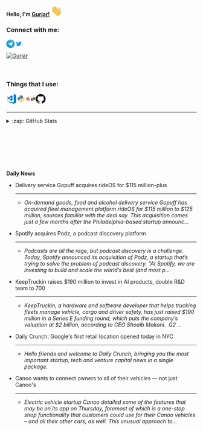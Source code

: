#### Hello, I'm [Gurjar!](https://GurjarKing.github.io) <img src="https://raw.githubusercontent.com/ABSphreak/ABSphreak/master/gifs/Hi.gif" width="30px"></h2>


### Connect with me:

[<img align="left" alt="Gurjar | Telegram" width="22px" src="https://raw.githubusercontent.com/github/explore/80688e429a7d4ef2fca1e82350fe8e3517d3494d/topics/telegram/telegram.png" />][Telegram]
[<img align="left" alt="Gurjar | Twitter" width="22px" src="https://raw.githubusercontent.com/github/explore/80688e429a7d4ef2fca1e82350fe8e3517d3494d/topics/twitter/twitter.png" />][Twitter]
<br >
<br >
<a href="https://github.com/GurjarKing"><img src="https://komarev.com/ghpvc/?username=GurjarKing" alt="Gurjar" /></a> <br />
<br />
<br />
<!-- <br >

![](https://visitor-badge.glitch.me/badge?page_id=GurjarKing)

<br /> -->

### Things that I use:

[<img align="left" alt="Visual Studio Code" width="26px" src="https://raw.githubusercontent.com/github/explore/80688e429a7d4ef2fca1e82350fe8e3517d3494d/topics/visual-studio-code/visual-studio-code.png" />][VSCode]
[<img align="left" alt="Python" width="26px" src="https://raw.githubusercontent.com/github/explore/80688e429a7d4ef2fca1e82350fe8e3517d3494d/topics/python/python.png" />][Python]
[<img align="left" alt="Git" width="26px" src="https://raw.githubusercontent.com/github/explore/80688e429a7d4ef2fca1e82350fe8e3517d3494d/topics/git/git.png" />][Git]
[<img align="left" alt="GitHub" width="26px" src="https://raw.githubusercontent.com/github/explore/78df643247d429f6cc873026c0622819ad797942/topics/github/github.png" />][Github]

<br />
<br />

---
<details>
  <summary>:zap: GitHub Stats</summary>

<img align="left" alt="Gurjar's Github Stats" src="https://github-readme-stats.vercel.app/api?username=GurjarKing&show_icons=true&hide_border=true&count_private=true&include_all_commit=true&theme=algolia" />

</details>

<!-- ### 🔔 My latest tweet
<a href="https://twitter.com/Gurjar_King43" target="_blank">
	<img src="https://github.com/GurjarKing/GurjarKing/raw/master/tweet.png" width="70%" align="center" alt="Click to view on Twitter" title="My latest tweet, as an image"/>
</a> -->
<br>

<pre>

</pre>

<!-- **Quote of the hour:**

{qoth}

~ {qoth_author}
<pre>

</pre> -->
<br>
<pre>


</pre>
<strong>Daily News</strong>
  
  - Delivery service Gopuff acquires rideOS for $115 million-plus
     <hr/>
     
      - *On-demand goods, food and alcohol delivery service Gopuff has acquired fleet management platform rideOS for $115 million to $125 million, sources familiar with the deal say. This acquisition comes just a few months after the Philadelphia-based startup announc…*
     
  - Spotify acquires Podz, a podcast discovery platform
      <hr/>
      
      - *Podcasts are all the rage, but podcast discovery is a challenge. Today, Spotify announced its acquisition of Podz, a startup that’s trying to solve the problem of podcast discovery. “At Spotify, we are investing to build and scale the world’s best (and most p…*
      
  - KeepTruckin raises $190 million to invest in AI products, double R&D team to 700
      <hr/>
      
      - *KeepTruckin, a hardware and software developer that helps trucking fleets manage vehicle, cargo and driver safety, has just raised $190 million in a Series E funding round, which puts the company’s valuation at $2 billion, according to CEO Shoaib Makani.  G2 …*
      
  - Daily Crunch: Google's first retail location opened today in NYC
      <hr/>
      
      - *Hello friends and welcome to Daily Crunch, bringing you the most important startup, tech and venture capital news in a single package.*
       
  - Canoo wants to connect owners to all of their vehicles — not just Canoo's
      <hr/>
       
       - *Electric vehicle startup Canoo detailed some of the features that may be on its app on Thursday, foremost of which is a one-stop shop functionality that customers could use for their Canoo vehicles – and all their other cars, as well. This unusual approach to…*
      

<br />

[VSCode]: https://code.visualstudio.com/
[Python]: https://www.python.org/
[Git]: https://git-scm.com/
[Github]: https://github.com/
[Telegram]: https://t.me/Gurjar_King/
[Twitter]: https://twitter.com/Gurjar_King43/
